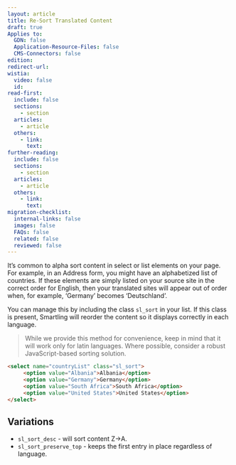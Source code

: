 ```yaml
---
layout: article
title: Re-Sort Translated Content
draft: true
Applies to:
  GDN: false
  Application-Resource-Files: false
  CMS-Connectors: false
edition:
redirect-url:
wistia:
  video: false
  id:
read-first:
  include: false
  sections:
    - section
  articles:
    - article
  others:
    - link:
      text:
further-reading:
  include: false
  sections:
    - section
  articles:
    - article
  others:
    - link:
      text:
migration-checklist:
  internal-links: false
  images: false
  FAQs: false
  related: false
  reviewed: false
---
```



It’s common to alpha sort content in select or list elements on your page. For example, in an Address form, you might have an alphabetized list of countries. If these elements are simply listed on your source site in the correct order for English, then your translated sites will appear out of order when, for example, ‘Germany’ becomes ‘Deutschland’.

You can manage this by including the class  `sl_sort` in your list. If this class is present, Smartling will reorder the content so it displays correctly in each language.

> While we provide this method for convenience, keep in mind that it will work only for latin languages. Where possible, consider a robust JavaScript-based sorting solution.

~~~html
<select name="countryList" class="sl_sort">
     <option value="Albania">Albania</option>
     <option value="Germany">Germany</option>
     <option value="South Africa">South Africa</option>
     <option value="United States">United States</option>
</select>
~~~

## Variations
* `sl_sort_desc` - will sort content Z->A.
* `sl_sort_preserve_top` - keeps the first entry in place regardless of language.

